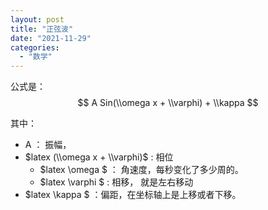 ```yaml
---
layout: post
title: "正弦波"
date: "2021-11-29"
categories: 
  - "数学"
---
```


公式是： $$ A Sin(\\omega x + \\varphi) + \\kappa $$

其中：

- A ： 振幅，
- $latex (\\omega x + \\varphi)$ : 相位
    - $latex \\omega $ ： 角速度，每秒变化了多少周的。
    - $latex \\varphi $ : 相移， 就是左右移动
- $latex \\kappa $ ：偏距，在坐标轴上是上移或者下移。
